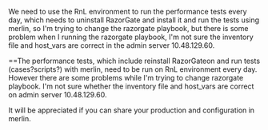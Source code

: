 We need to use the RnL environment to run the performance tests every day, which needs to uninstall RazorGate and install it and run the tests using merlin, so I'm trying to change the razorgate playbook, but there is some problem when I running the razorgate playbook, I'm not sure the inventory file and host_vars are correct in the admin server 10.48.129.60. 

==The performance tests, which include reinstall RazorGateon and run tests (cases?scripts?) with merlin, need to be run on RnL environment every day. However there are some problems while I'm trying to change razorgate playbook. I'm not sure whether the inventory file and host_vars are correct on admin server 10.48.129.60.

It will be appreciated if you can share your production and configuration in merlin.
